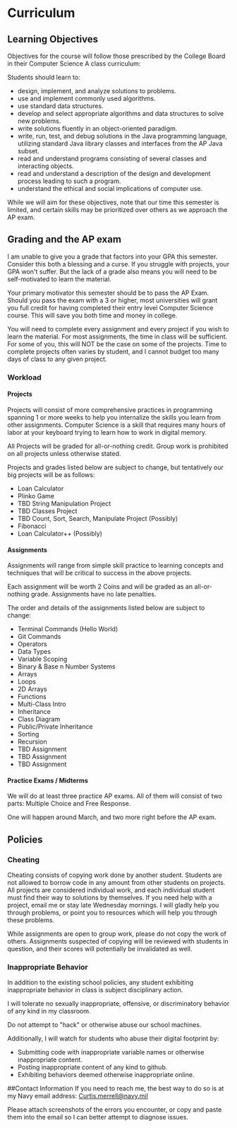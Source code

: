 # Curriculum

## Learning Objectives
Objectives for the course will follow those prescribed by the College Board in their Computer Science A class curriculum:

Students should learn to:
* design, implement, and analyze solutions to problems.
* use and implement commonly used algorithms.
* use standard data structures.
* develop and select appropriate algorithms and data structures to solve new problems.
* write solutions fluently in an object-oriented paradigm.
* write, run, test, and debug solutions in the Java programming language, utilizing standard Java library classes and interfaces from the AP Java subset.
* read and understand programs consisting of several classes and interacting objects.
* read and understand a description of the design and development process leading to such a program.
* understand the ethical and social implications of computer use.

While we will aim for these objectives, note that our time this semester is limited, and certain skills may be prioritized over others as we approach the AP exam.

## Grading and the AP exam
I am unable to give you a grade that factors into your GPA this semester. Consider this both a blessing and a curse. If you struggle with projects, your GPA won't suffer. But the lack of a grade also means you will need to be self-motivated to learn the material.

Your primary motivator this semester should be to pass the AP Exam. Should you pass the exam with a 3 or higher, most universities will grant you full credit for having completed their entry level Computer Science course. This will save you both time and money in college.

You will need to complete every assignment and every project if you wish to learn the material. For most assignments, the time in class will be sufficient. For some of you, this will NOT be the case on some of the projects. Time to complete projects often varies by student, and I cannot budget too many days of class to any given project.

### Workload

#### Projects
Projects will consist of more comprehensive practices in programming spanning 1 or more weeks to help you internalize the skills you learn from other assignments. Computer Science is a skill that requires many hours of labor at your keyboard trying to learn how to work in digital memory.

All Projects will be graded for all-or-nothing credit. Group work is prohibited on all projects unless otherwise stated.

Projects and grades listed below are subject to change, but tentatively our big projects will be as follows:

* Loan Calculator
* Plinko Game
* TBD String Manipulation Project
* TBD Classes Project
* TBD Count, Sort, Search, Manipulate Project (Possibly)
* Fibonacci
* Loan Calculator++ (Possibly)

#### Assignments
Assignments will range from simple skill practice to learning concepts and techniques that will be critical to success in the above projects.

Each assignment will be worth 2 Coins and will be graded as an all-or-nothing grade. Assignments have no late penalties.

The order and details of the assignments listed below are subject to change:

* Terminal Commands (Hello World)
* Git Commands
* Operators
* Data Types
* Variable Scoping
* Binary & Base n Number Systems
* Arrays
* Loops
* 2D Arrays
* Functions
* Multi-Class Intro
* Inheritance
* Class Diagram
* Public/Private Inheritance
* Sorting
* Recursion
* TBD Assignment
* TBD Assignment
* TBD Assignment

#### Practice Exams / Midterms
We will do at least three practice AP exams. All of them will consist of two parts: Multiple Choice and Free Response.

One will happen around March, and two more right before the AP exam.

## Policies

### Cheating
Cheating consists of copying work done by another student. Students are not allowed to borrow code in any amount from other students on projects. All projects are considered individual work, and each individual student must find their way to solutions by themselves. If you need help with a project, email me or stay late Wednesday mornings. I will gladly help you through problems, or point you to resources which will help you through these problems.

While assignments are open to group work, please do not copy the work of others. Assignments suspected of copying will be reviewed with students in question, and their scores will potentially be invalidated as well.

### Inappropriate Behavior
In addition to the existing school policies, any student exhibiting inappropriate behavior in class is subject disciplinary action.

I will tolerate no sexually inappropriate, offensive, or discriminatory behavior of any kind in my classroom.

Do not attempt to "hack" or otherwise abuse our school machines.

Additionally, I will watch for students who abuse their digital footprint by:
* Submitting code with inappropriate variable names or otherwise inappropriate content.
* Posting inappropriate content of any kind to github.
* Exhibiting behaviors deemed otherwise inappropriate online.


##Contact Information
If you need to reach me, the best way to do so is at my Navy email address:
Curtis.merrell@navy.mil

Please attach screenshots of the errors you encounter, or copy and paste them into the email so I can better attempt to diagnose issues.
